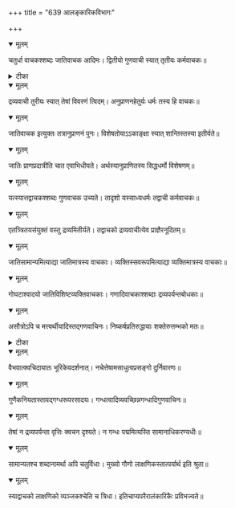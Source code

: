 +++
title = "639 आलङ्कारिकविभागः"

+++


<details open><summary>मूलम्</summary>

चतुर्धा वाचकश्शब्दः जातिवाचक आदिमः। द्वितीयो गुणवाची स्यात् तृतीयः कर्मवाचकः॥
</details>



<details><summary>टीका</summary>

न्या. सि.[6 परि]
</details>



<details open><summary>मूलम्</summary>

द्रव्यवाची तुरीयः स्यात् तेषां विवरणं त्विदम्। अनुप्राणनहेतुर्यः धर्मः तस्य हि वाचकः॥
</details>



<details open><summary>मूलम्</summary>

जातिवाचक इत्युक्तः तत्रानुप्राणनं पुनः। विशेषतोयाऽऽकाङ्क्षा स्यात् शान्तिस्तस्या इतीर्यते॥
</details>



<details open><summary>मूलम्</summary>

जातिः प्राणप्रदात्रीति चात एवाभिधीयते। अर्थस्यानुप्राणितस्य सिद्धधर्मो विशेषणम्॥
</details>



<details open><summary>मूलम्</summary>

यत्स्यात्तद्वाचकश्शब्दः गुणवाचक उच्यते। तादृशो यस्साध्यधर्मः तद्वाची कर्मवाचकः॥
</details>



<details open><summary>मूलम्</summary>

एतत्र्त्रितयसंयुक्तं वस्तु द्रव्यमितीर्यते। तद्वाचको द्रव्यवाचीत्येव प्राज्ञैरनूदितम्॥
</details>



<details open><summary>मूलम्</summary>

जातिसामान्यमित्याद्या जातिमात्रस्य वाचकाः। व्यक्तिस्सवरूपमित्याद्या व्यक्तिमात्रस्य वाचकाः॥
</details>



<details open><summary>मूलम्</summary>

गोघटाश्वादयो जातिविशिष्टव्यक्तिवाचकाः। गणादिवाचकाश्शब्दाः द्रव्यपर्यन्तबोधकाः॥
</details>



<details open><summary>मूलम्</summary>

असौत्रोऽपि च मत्त्वर्थीयादिस्तद्गणवाचिनः। निष्कर्षप्रतिरुद्धायाः शक्तेरुत्तम्भको मतः॥
</details>



<details><summary>टीका</summary>

स. सि.[4-81]
</details>



<details open><summary>मूलम्</summary>

वैभवात्क्वचिदायातः भूरिकेवदर्शनात्। नचेत्तेषामसाधुत्वप्रसङ्गो दुर्निवारणः॥
</details>



<details open><summary>मूलम्</summary>

गुणैकनियतास्तावद्गग्धरूपरसादयः। गन्धत्वादिव्यवच्छिन्नगन्धादिगुणवाचिनः॥
</details>



<details open><summary>मूलम्</summary>

तेषां न द्रव्यपर्यन्ता वृत्तिः क्वचन दृश्यते। न गन्धः पद्ममित्यस्ति सामानाधिकरण्यधीः॥
</details>



<details open><summary>मूलम्</summary>

सामान्यतश्च शब्दानामर्था अपि चतुर्विधाः। मुख्यो गौणो लाक्षणिकस्तात्पर्यार्थ इति श्रुता॥
</details>



<details open><summary>मूलम्</summary>

स्याद्वाचको लाक्षणिको व्यञ्जकश्चेति च त्रिधा। इतिचाप्यपरैरालंकारिकैः प्रविभज्यते॥
</details>

